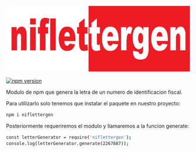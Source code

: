 <img src="https://raw.githubusercontent.com/kiko2008/niflettergenerator/master/resources/logo.png" height="180" alt="niflettergenerator" />

[![npm version](https://badge.fury.io/js/niflettergen.svg)](https://badge.fury.io/js/niflettergen)

Modulo de npm que genera la letra de un numero de identificacion fiscal.

Para utilizarlo solo tenemos que instalar el paquete en nuestro proyecto:
```bash
npm i niflettergen
```

Posteriormente requeriremos el modulo y llamaremos a la funcion generate:
```bash
const letterGenerator = require('niflettergen');
console.log(letterGenerator.generate(2267887));
```